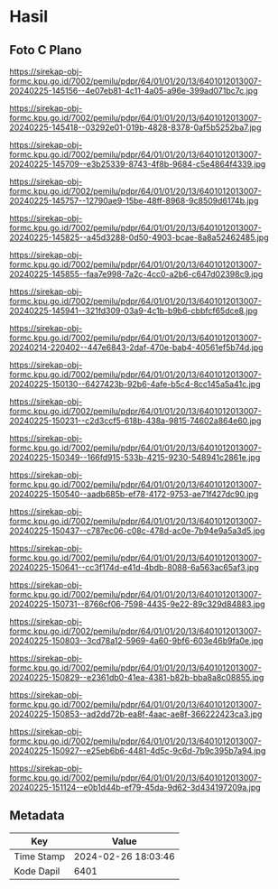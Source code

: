# Hasil

## Foto C Plano

https://sirekap-obj-formc.kpu.go.id/7002/pemilu/pdpr/64/01/01/20/13/6401012013007-20240225-145156--4e07eb81-4c11-4a05-a96e-399ad071bc7c.jpg

https://sirekap-obj-formc.kpu.go.id/7002/pemilu/pdpr/64/01/01/20/13/6401012013007-20240225-145418--03292e01-019b-4828-8378-0af5b5252ba7.jpg

https://sirekap-obj-formc.kpu.go.id/7002/pemilu/pdpr/64/01/01/20/13/6401012013007-20240225-145709--e3b25339-8743-4f8b-9684-c5e4864f4339.jpg

https://sirekap-obj-formc.kpu.go.id/7002/pemilu/pdpr/64/01/01/20/13/6401012013007-20240225-145757--12790ae9-15be-48ff-8968-9c8509d6174b.jpg

https://sirekap-obj-formc.kpu.go.id/7002/pemilu/pdpr/64/01/01/20/13/6401012013007-20240225-145825--a45d3288-0d50-4903-bcae-8a8a52462485.jpg

https://sirekap-obj-formc.kpu.go.id/7002/pemilu/pdpr/64/01/01/20/13/6401012013007-20240225-145855--faa7e998-7a2c-4cc0-a2b6-c647d02398c9.jpg

https://sirekap-obj-formc.kpu.go.id/7002/pemilu/pdpr/64/01/01/20/13/6401012013007-20240225-145941--321fd309-03a9-4c1b-b9b6-cbbfcf65dce8.jpg

https://sirekap-obj-formc.kpu.go.id/7002/pemilu/pdpr/64/01/01/20/13/6401012013007-20240214-220402--447e6843-2daf-470e-bab4-40561ef5b74d.jpg

https://sirekap-obj-formc.kpu.go.id/7002/pemilu/pdpr/64/01/01/20/13/6401012013007-20240225-150130--6427423b-92b6-4afe-b5c4-8cc145a5a41c.jpg

https://sirekap-obj-formc.kpu.go.id/7002/pemilu/pdpr/64/01/01/20/13/6401012013007-20240225-150231--c2d3ccf5-618b-438a-9815-74602a864e60.jpg

https://sirekap-obj-formc.kpu.go.id/7002/pemilu/pdpr/64/01/01/20/13/6401012013007-20240225-150349--166fd915-533b-4215-9230-548941c2861e.jpg

https://sirekap-obj-formc.kpu.go.id/7002/pemilu/pdpr/64/01/01/20/13/6401012013007-20240225-150540--aadb685b-ef78-4172-9753-ae71f427dc90.jpg

https://sirekap-obj-formc.kpu.go.id/7002/pemilu/pdpr/64/01/01/20/13/6401012013007-20240225-150437--c787ec06-c08c-478d-ac0e-7b94e9a5a3d5.jpg

https://sirekap-obj-formc.kpu.go.id/7002/pemilu/pdpr/64/01/01/20/13/6401012013007-20240225-150641--cc3f174d-e41d-4bdb-8088-6a563ac65af3.jpg

https://sirekap-obj-formc.kpu.go.id/7002/pemilu/pdpr/64/01/01/20/13/6401012013007-20240225-150731--8766cf06-7598-4435-9e22-89c329d84883.jpg

https://sirekap-obj-formc.kpu.go.id/7002/pemilu/pdpr/64/01/01/20/13/6401012013007-20240225-150803--3cd78a12-5969-4a60-9bf6-603e46b9fa0e.jpg

https://sirekap-obj-formc.kpu.go.id/7002/pemilu/pdpr/64/01/01/20/13/6401012013007-20240225-150829--e2361db0-41ea-4381-b82b-bba8a8c08855.jpg

https://sirekap-obj-formc.kpu.go.id/7002/pemilu/pdpr/64/01/01/20/13/6401012013007-20240225-150853--ad2dd72b-ea8f-4aac-ae8f-366222423ca3.jpg

https://sirekap-obj-formc.kpu.go.id/7002/pemilu/pdpr/64/01/01/20/13/6401012013007-20240225-150927--e25eb6b6-4481-4d5c-9c6d-7b9c395b7a94.jpg

https://sirekap-obj-formc.kpu.go.id/7002/pemilu/pdpr/64/01/01/20/13/6401012013007-20240225-151124--e0b1d44b-ef79-45da-9d62-3d434197209a.jpg


## Metadata

| Key        | Value               |
| ---------- | ------------------- |
| Time Stamp | 2024-02-26 18:03:46 |
| Kode Dapil | 6401                |



